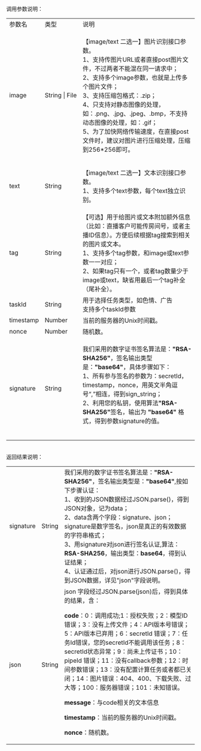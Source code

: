 调用参数说明：<table class="table table-hover">
            <thead></thead>
            <tbody><tr>
                <td>参数名</td>
                <td nowrap="">类型</td>
                <td class="upsm">说明</td>
            </tr>
            <tr>
                <td>image</td>
                <td nowrap="">String | File</td>
                <td>
                    <p>
                        【image/text 二选一】图片识别接口参数。
                        <br>
                        1、支持传图片URL或者直接post图片文件，不过两者不能混在同一请求中；
                        <br>
                        2、支持多个image参数，也就是上传多个图片文件；
                        <br>
                        3、支持压缩包格式：.zip；
                        <br>
                        4、只支持对静态图像的处理，如：.png、.jpg、.jpeg、.bmp，不支持动态图像的处理，如：.gif；
                        <br>
                        5、为了加快网络传输速度，在直接post文件时，建议对图片进行压缩处理，压缩到256*256即可。
                    </p>
                </td>
            </tr>
            <tr>
                <td>text</td>
                <td nowrap="">String</td>
                <td>
                    <p>
                        【image/text 二选一】文本识别接口参数。
                        <br>
                        1、支持多个text参数，每个text独立识别。
                    </p>
                </td>
            </tr>
            <tr>
                <td>tag</td>
                <td>String</td>
                <td>
                    【可选】用于给图片或文本附加额外信息（比如：直播客户可能传房间号，或者主播ID信息）。方便后续根据tag搜索到相关的图片或文本。<br>1、支持多个tag参数，和image或text参数一一对应；<br>2、如果tag只有一个，或者tag数量少于image或text，缺省用最后一个tag补全（尾补全）。
                </td>
            </tr>
             <tr>
                <td>taskId</td>
                <td>String</td>
                <td>
                    用于选择任务类型，如色情、广告<br>支持多个taskId参数
                </td>
            </tr>
            <tr>
                <td>timestamp</td>
                <td nowrap="">Number</td>
                <td>当前的服务器的Unix时间戳。</td>
            </tr>
            <tr>
                <td>nonce</td>
                <td nowrap="">Number</td>
                <td>随机数。</td>
            </tr>
            <tr>
                <td>signature</td>
                <td nowrap="">String</td>
                <td>
                    <p>我们采用的数字证书签名算法是：<b class="text-danger">"RSA-SHA256"</b>，签名输出类型是：<b class="text-danger">"base64"</b>，具体步骤如下：
                        <br>
                        1、所有参与签名的参数为：secretId，timestamp，nonce，用英文半角逗号“,”相连，得到sign_string；
                        <br>
                        2、利用您的私钥，使用算法<b class="text-danger">"RSA-SHA256"</b>签名，输出为 <b class="text-danger">"base64"</b> 格式，得到参数signature的值。
                    </p>                    
                </td>
            </tr>
        </tbody></table>
        <br/>
返回结果说明：<table class="table table-hover">
            <tbody><tr>
                <td>signature</td>
                <td nowrap="">String</td>
                <td>
                    我们采用的数字证书签名算法是：<b class="text-danger">"RSA-SHA256"</b>，签名输出类型是：<b class="text-danger">"base64"</b>,按如下步骤认证：<br>
                    1、收到的JSON数据经过JSON.parse()，得到JSON对象，记为data；<br>
                    2、data含两个字段：signature、json；signature是数字签名，json是真正的有效数据的字符串格式；<br>
                    3、用signature对json进行签名认证,算法：<b class="text-danger">RSA-SHA256</b>，输出类型：<b class="text-danger">base64</b>，得到认证结果；<br>
                    4、认证通过后，对json进行JSON.parse()，得到JSON数据，详见"json"字段说明。
                </td>
            </tr>
            <tr>
                <td>json</td>
                <td>String</td>
                <td>json 字段经过JSON.parse(json)后，得到具体的结果，含：
                    <p>
                        <strong>code</strong>：0：调用成功;1：授权失败；2：模型ID错误；3：没有上传文件；4：API版本号错误；5：API版本已弃用；6：secretId 错误；7：任务Id错误，您的secretId不能调用该任务；8：secretId状态异常；9：尚未上传证书；10：pipeId 错误；11：没有callback参数；12：时间参数错误；13：没有配置计算任务或者都已关闭；14：图片错误：404、400、下载失败、过大等；100：服务器错误；101：未知错误。
                    </p>
                    <p><strong>message</strong>：与code相关的文本信息</p>
                    <p><strong>timestamp</strong>：当前的服务器的Unix时间戳。</p>
                    <p><strong>nonce</strong>：随机数。</p>
                </td>
            </tr>
</tbody></table>

        
